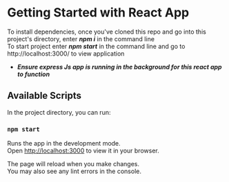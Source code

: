 # Getting Started with  React App

To install dependencies, once you've cloned this repo and go into this project's directory, enter ***npm i*** in the command line <br>
To start project enter ***npm start*** in the command line and go to http://localhost:3000/ to view application<br>
- ***Ensure express Js app is running in the background for this react app to function***

## Available Scripts

In the project directory, you can run:

### `npm start`

Runs the app in the development mode.\
Open [http://localhost:3000](http://localhost:3000) to view it in your browser.

The page will reload when you make changes.\
You may also see any lint errors in the console.


